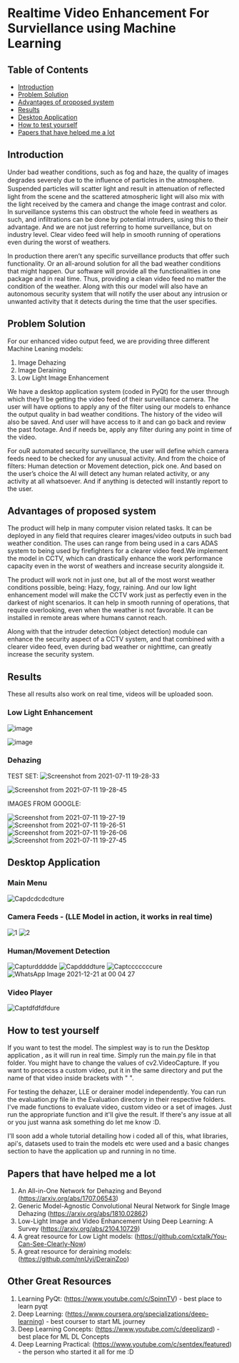 #  Realtime Video Enhancement For Surviellance using Machine Learning
 
## Table of Contents
- [Introduction](#introduction)
- [Problem Solution](#problem-solution)
- [Advantages of proposed system](#advantages-of-proposed-system)
- [Results](#results)
- [Desktop Application](#desktop-application)
- [How to test yourself](#how-to-test-yourself)
- [Papers that have helped me a lot](#papers-that-have-helped-me-a-lot)
  
## Introduction
Under bad weather conditions, such as fog and haze, the quality of images degrades severely due to the inﬂuence of particles in the atmosphere. Suspended particles will scatter light and result in attenuation of reﬂected light from the scene and the scattered atmospheric light will also mix with the light received by the camera and change the image contrast and color. In surveillance systems this can obstruct the whole feed in weathers as such, and infiltrations can be done by potential intruders, using this to their advantage. And we are not just referring to home surveillance, but on industry level. Clear video feed will help in smooth running of operations even during the worst of weathers.

In production there aren’t any specific surveillance products that offer such functionality. Or an all-around solution for all the bad weather conditions that might happen. Our software will provide all the functionalities in one package and in real time. Thus, providing a clean video feed no matter the condition of the weather.  Along with this our model will also have an autonomous security system that will notify the user about any intrusion or unwanted activity that it detects during the time that the user specifies. 

## Problem Solution

For our enhanced video output feed, we are providing three different Machine Leaning models:
  1. Image Dehazing
  2. Image Deraining
  3. Low Light Image Enhancement
 
 We have a desktop application system (coded in PyQt) for the user through which they’ll be getting the video feed of their surveillance camera. The user will have options to apply any of the filter using our models to enhance the output quality in bad weather conditions. The history of the video will also be saved. And user will have access to it and can go back and review the past footage. And if needs be, apply any filter during any point in time of the video.
 
 For ouR automated security surveillance, the user will define which camera feeds need to be checked for any unusual activity. And from the choice of filters: Human detection or Movement detection, pick one. And based on the user’s choice the AI will detect any human related activity, or any activity at all whatsoever. And if anything is detected will instantly report to the user.
 
 ## Advantages of proposed system
 
 The product will help in many computer vision related tasks. It can be deployed in any field that requires clearer images/video outputs in such bad weather condition. The uses can range from being used in a cars ADAS system to being used by firefighters for a clearer video feed.We implement the model in CCTV, which can drastically enhance the work performance capacity even in the worst of weathers and increase security alongside it.
 
 The product will work not in just one, but all of the most worst weather conditions possible, being: Hazy, fogy, raining. And our low light enhancement model will make the CCTV work just as perfectly even in the darkest of night scenarios. It can help in smooth running of operations, that require overlooking, even when the weather is not favorable. It can be installed in remote areas where humans cannot reach. 
 
 Along with that the intruder detection (object detection) module can enhance the security aspect of a CCTV system, and that combined with a clearer video feed, even during bad weather or nighttime, can greatly increase the security system.
 
 ## Results
 
 These all results also work on real time, videos will be uploaded soon.
 
 ### Low Light Enhancement
![image](https://user-images.githubusercontent.com/62840383/136186439-6778036e-4cd7-4c7f-8d24-212484d73152.png)

![image](https://user-images.githubusercontent.com/62840383/136186349-c16e0ac6-7f29-4962-befd-54d638cbbc52.png)

 
 ### Dehazing
 TEST SET:
 ![Screenshot from 2021-07-11 19-28-33](https://user-images.githubusercontent.com/62840383/125199229-aa8c2500-e27e-11eb-92a6-da1998455778.png)
 
 
![Screenshot from 2021-07-11 19-28-45](https://user-images.githubusercontent.com/62840383/125199235-ac55e880-e27e-11eb-9776-33c42374f632.png)

 
 IMAGES FROM GOOGLE:
 
 ![Screenshot from 2021-07-11 19-27-19](https://user-images.githubusercontent.com/62840383/125199189-7add1d00-e27e-11eb-89d4-a11858bd9a00.png)
![Screenshot from 2021-07-11 19-26-51](https://user-images.githubusercontent.com/62840383/125199198-829cc180-e27e-11eb-81e2-8f61cecf530b.png)
![Screenshot from 2021-07-11 19-26-06](https://user-images.githubusercontent.com/62840383/125199201-84668500-e27e-11eb-925a-63ca47833a55.png)
![Screenshot from 2021-07-11 19-27-45](https://user-images.githubusercontent.com/62840383/125199207-8defed00-e27e-11eb-95f2-3839d547ed5a.png)

## Desktop Application
### Main Menu

![Capdcdcdcdture](https://user-images.githubusercontent.com/62840383/146819162-cbaa496c-c9a2-4d6a-98b1-135a4edd0fa1.PNG)

### Camera Feeds - (LLE Model in action, it works in real time)

![1](https://user-images.githubusercontent.com/62840383/146819175-aab193bd-633c-4f01-a3e4-cd815e8fb75e.PNG)
![2](https://user-images.githubusercontent.com/62840383/146819185-ddfff96f-582b-4fc4-b0a1-b68e8eaf11db.PNG)


### Human/Movement Detection

![Capturddddde](https://user-images.githubusercontent.com/62840383/146819206-b410e7bc-1282-4206-a4e1-92c1e433a8d9.PNG)
![Capddddture](https://user-images.githubusercontent.com/62840383/146819217-c2de0041-3e22-4fa0-903c-e4c62eb58ac3.PNG)
![Captcccccccure](https://user-images.githubusercontent.com/62840383/146819225-c6690a5a-f104-4849-a77a-5d491d9c7955.PNG)
![WhatsApp Image 2021-12-21 at 00 04 27](https://user-images.githubusercontent.com/62840383/146819286-bef459f3-e310-494f-93d0-b3bdb169a122.jpeg)


### Video Player
 ![Captdfdfdfdure](https://user-images.githubusercontent.com/62840383/146819321-dd898505-4741-4e01-b2c6-e593aa1678db.PNG)

 ## How to test yourself
 If you want to test the model. The simplest way is to run the Desktop application , as it will run in real time. Simply run the main.py file in that folder. You might have to change the values of cv2.VideoCapture. If you want to procecss a custom video, put it in the same directory and put the name of that video inside brackets with " ".
 
   For testing the dehazer, LLE or derainer model independently. You can run the evaluation.py file in the Evaluation directory in their respective folders. I've made functions to evaluate video, custom video or a set of images. Just run the appropriate function and it'll give the result.
   If there's any issue at all or you just wanna ask something do let me know :D.
   
   I'll soon add a whole tutorial detailing how i coded all of this, what libraries, api's, datasets used to train the models etc were used and a basic changes section to have the application up and running in no time.

 ## Papers that have helped me a lot
 
  1. An All-in-One Network for Dehazing and Beyond (https://arxiv.org/abs/1707.06543)
  2. Generic Model-Agnostic Convolutional Neural Network for Single Image Dehazing (https://arxiv.org/abs/1810.02862)
  3. Low-Light Image and Video Enhancement Using Deep Learning: A Survey (https://arxiv.org/abs/2104.10729)
  4. A great resource for Low Light models: (https://github.com/cxtalk/You-Can-See-Clearly-Now)
  5. A great resource for deraining models: (https://github.com/nnUyi/DerainZoo)
 
 ## Other Great Resources 
   1. Learning PyQt: (https://www.youtube.com/c/SpinnTV) - best place to learn pyqt
   2. Deep Learning: (https://www.coursera.org/specializations/deep-learning) - best courser to start ML journey
   3. Deep Learning Concepts: (https://www.youtube.com/c/deeplizard) - best place for ML DL Concepts 
   4. Deep Learning Practical: (https://www.youtube.com/c/sentdex/featured) - the person who started it all for me :D 
